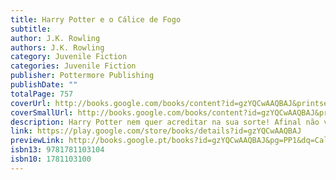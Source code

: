 ```yaml
---
title: Harry Potter e o Cálice de Fogo
subtitle: 
author: J.K. Rowling
authors: J.K. Rowling
category: Juvenile Fiction
categories: Juvenile Fiction
publisher: Pottermore Publishing
publishDate: ""
totalPage: 757
coverUrl: http://books.google.com/books/content?id=gzYQCwAAQBAJ&printsec=frontcover&img=1&zoom=1&edge=curl&source=gbs_api
coverSmallUrl: http://books.google.com/books/content?id=gzYQCwAAQBAJ&printsec=frontcover&img=1&zoom=5&edge=curl&source=gbs_api
description: Harry Potter nem quer acreditar na sua sorte! Afinal não vai ter de aturar os Dursleys até ao início do seu quarto ano em Hogwarts. Graças à taça Mundial de Quidditch vai passar os últimos 15 dias de férias na companhia dos Weasleys e do seu amigo Ron. Mas a verdade é que nem tudo vai correr pelo melhor para o nosso herói. Quando Harry começa a sentir a sua cicatriz a doer terrivelmente, sabe que Lord Voldemort está de novo a rondá-lo e a ganhar poder. A marca da morte, que apareceu no céu, não pode significar outra coisa...Entretanto, este é um ano muito especial para Hogwarts, pois é lá que se irá realizar o célebre Torneio dos Três Feiticeiros, no qual Harry vai desempenhar um papel decisivo e que quase lhe irá custar a vida!!
link: https://play.google.com/store/books/details?id=gzYQCwAAQBAJ
previewLink: http://books.google.pt/books?id=gzYQCwAAQBAJ&pg=PP1&dq=Calice+de+fogo&hl=&as_pt=BOOKS&cd=1&source=gbs_api
isbn13: 9781781103104
isbn10: 1781103100
---
```

